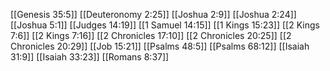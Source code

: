 [[Genesis 35:5]]
[[Deuteronomy 2:25]]
[[Joshua 2:9]]
[[Joshua 2:24]]
[[Joshua 5:1]]
[[Judges 14:19]]
[[1 Samuel 14:15]]
[[1 Kings 15:23]]
[[2 Kings 7:6]]
[[2 Kings 7:16]]
[[2 Chronicles 17:10]]
[[2 Chronicles 20:25]]
[[2 Chronicles 20:29]]
[[Job 15:21]]
[[Psalms 48:5]]
[[Psalms 68:12]]
[[Isaiah 31:9]]
[[Isaiah 33:23]]
[[Romans 8:37]]
